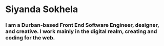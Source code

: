 <h1 align="left">Siyanda Sokhela</h1>
<h3 align="left">I am a Durban-based Front End Software Engineer, designer, and creative. I work mainly in the digital realm, creating and coding for the web.</h3>

